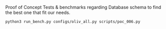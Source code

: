 Proof of Concept 
Tests & benchmarks regarding Database schema to find the best one that fit our needs.

	python3 run_bench.py configs/oliv_all.py scripts/poc_006.py